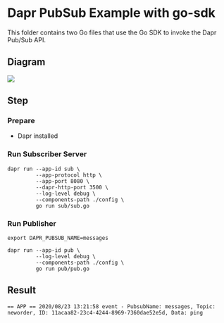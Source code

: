 # Dapr PubSub Example with go-sdk

This folder contains two Go files that use the Go SDK to invoke the Dapr Pub/Sub API.

## Diagram

![](https://i.loli.net/2020/08/23/5MBYgwqCZcXNUf2.jpg)

## Step

### Prepare

- Dapr installed

### Run Subscriber Server

```shell
dapr run --app-id sub \
         --app-protocol http \
         --app-port 8080 \
         --dapr-http-port 3500 \
         --log-level debug \
         --components-path ./config \
         go run sub/sub.go
```

### Run Publisher

```shell
export DAPR_PUBSUB_NAME=messages

dapr run --app-id pub \
         --log-level debug \
         --components-path ./config \
         go run pub/pub.go
```

## Result

```shell
== APP == 2020/08/23 13:21:58 event - PubsubName: messages, Topic: neworder, ID: 11acaa82-23c4-4244-8969-7360dae52e5d, Data: ping
```
